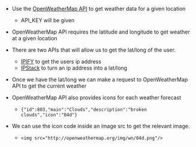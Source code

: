- Use the [OpenWeatherMap API](https://openweathermap.org/api/one-call-api) to get weather data for a given location
  - API_KEY will be given
- OpenWeatherMap API requires the latitude and longitude to get weather at a given location
- There are two APIs that will allow us to get the lat/long of the user.
  - [IPIFY](https://www.ipify.org) to get the users ip address
  - [IPStack](https://ipstack.com/documentation) to turn an ip address into a lat/long
- Once we have the lat/long we can make a request to OpenWeatherMap API to get the current weather
- OpenWeatherMap API also provides icons for each weather forecast
  - `{"id":803,"main":"Clouds","description":"broken clouds","icon":"04d"}`
- We can use the icon code inside an image src to get the relevant image.

  - `<img src="http://openweathermap.org/img/wn/04d.png"/>`

